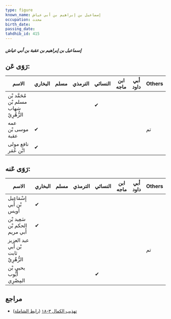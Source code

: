 ```yaml
---
type: figure
known_name: إسماعيل بن إبراهيم بن أبي عياش
occupation: محدث
birth_date:
passing_date:
tahdhib_id: 415
---
```

##### إسماعيل بن إبراهيم بن عقبة بن أبي عياش

## رَوَى عَن:
| الاسم                                  | البخاري | مسلم | الترمذي | النسائي | ابن ماجه | أبي داود | Others |
| -------------------------------------- | ------- | ---- | ------- | ------- | -------- | -------- | ------ |
| مُحَمَّد بْن مسلم بْن شهاب الزُّهْرِيّ |         |      |         | ✔       |          |          |        |
| عمه موسى بْن عقبة                      | ✔       |      |         |         |          |          | تم     |
| نافع مولى ابْن عُمَر                   | ✔       |      |         |         |          |          |        |
## رَوَى عَنه:
| الاسم                                | البخاري | مسلم | الترمذي | النسائي | ابن ماجه | أبي داود | Others |
| ------------------------------------ | ------- | ---- | ------- | ------- | -------- | -------- | ------ |
| إِسْمَاعِيل بْن أَبي أويس            | ✔       |      |         |         |          |          |        |
| سَعِيد بْن الحكم بْن أَبي مريم       | ✔       |      |         |         |          |          |        |
| عبد العزيز بْن أَبي ثابت الزُّهْرِيّ |         |      |         |         |          |          | تم     |
| يحيى بْن أَيُّوب المِصْرِي           |         |      |         | ✔       |          |          |        |
## مراجع
- [تهذيب الكمال ٣-١٨](obsidian://open?vault=Tahdhib-al-Kamal&file=Figures/٤١٥-إسماعيل%20بن%20إبراهيم%20بن%20عقبة%20بن%20أبي%20عياش) ([رابط الشاملة](https://shamela.ws/book/3722/1032))